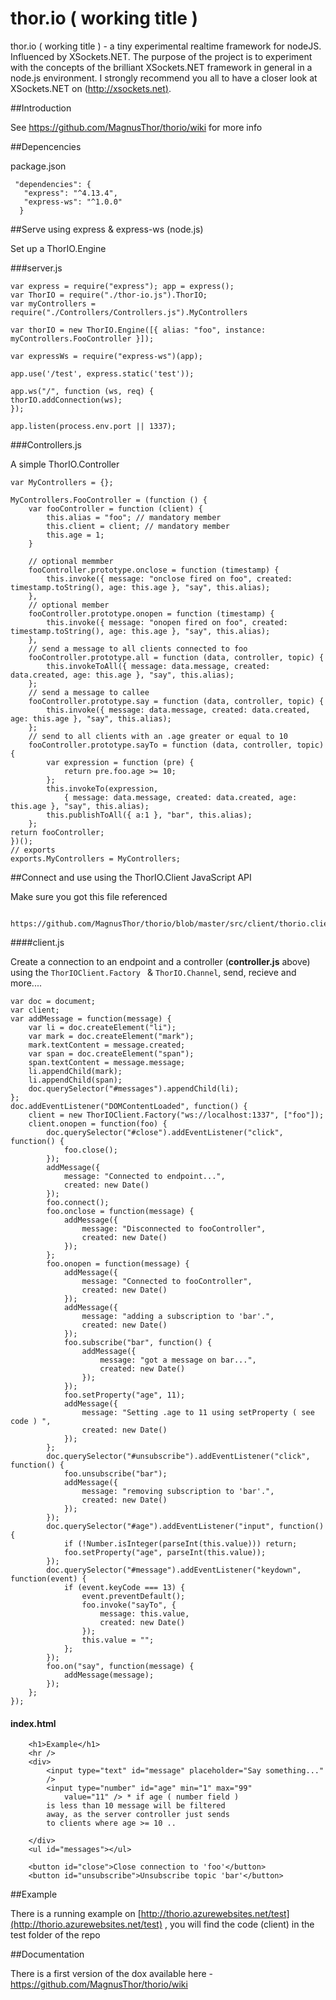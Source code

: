 # thor.io ( working title ) 
thor.io ( working title )  - a tiny experimental realtime framework for nodeJS.  Influenced by XSockets.NET. The purpose of the project is to experiment with the concepts of the brilliant XSockets.NET framework in general in a node.js environment. I strongly recommend you all to have a closer look at XSockets.NET on ([http://xsockets.net)](http://xsockets.net).  

##Introduction


See https://github.com/MagnusThor/thorio/wiki for more info


##Depencencies 

package.json

     "dependencies": {
       "express": "^4.13.4",
       "express-ws": "^1.0.0"
      }


##Serve using express & express-ws (node.js)

Set up a ThorIO.Engine

###server.js


	var express = require("express"); app = express();
	var ThorIO = require("./thor-io.js").ThorIO;
	var myControllers = require("./Controllers/Controllers.js").MyControllers
	
	var thorIO = new ThorIO.Engine([{ alias: "foo", instance: myControllers.FooController }]);
	
	var expressWs = require("express-ws")(app);
	
	app.use('/test', express.static('test'));
	
	app.ws("/", function (ws, req) {
	thorIO.addConnection(ws);
	});
	
	app.listen(process.env.port || 1337);



###Controllers.js

A simple ThorIO.Controller


	var MyControllers = {};

	MyControllers.FooController = (function () {
	    var fooController = function (client) {
	        this.alias = "foo"; // mandatory member
	        this.client = client; // mandatory member
	        this.age = 1;
	    }
	    
	    // optional memmber
	    fooController.prototype.onclose = function (timestamp) {
	        this.invoke({ message: "onclose fired on foo", created: timestamp.toString(), age: this.age }, "say", this.alias);
	    },
	    // optional member
	    fooController.prototype.onopen = function (timestamp) {
	        this.invoke({ message: "onopen fired on foo", created: timestamp.toString(), age: this.age }, "say", this.alias);
	    },
	    // send a message to all clients connected to foo
	    fooController.prototype.all = function (data, controller, topic) {
	        this.invokeToAll({ message: data.message, created: data.created, age: this.age }, "say", this.alias);
	    };
	    // send a message to callee  
	    fooController.prototype.say = function (data, controller, topic) {
	        this.invoke({ message: data.message, created: data.created, age: this.age }, "say", this.alias);
	    };    
	    // send to all clients with an .age greater or equal to 10
	    fooController.prototype.sayTo = function (data, controller, topic) {
	        var expression = function (pre) {
	            return pre.foo.age >= 10;
	        };
	        this.invokeTo(expression,
	            { message: data.message, created: data.created, age: this.age }, "say", this.alias);
	        this.publishToAll({ a:1 }, "bar", this.alias);
	    };
    return fooController;
	})();
	// exports
	exports.MyControllers = MyControllers;
  

##Connect and use using the ThorIO.Client JavaScript API

Make sure you got this file referenced

       https://github.com/MagnusThor/thorio/blob/master/src/client/thorio.client.latest.js

####client.js

Create a connection to an endpoint and a controller (**controller.js** above) using the `ThorIOClient.Factory ` & `ThorIO.Channel`, send, recieve and more....

    var doc = document;
    var client;
    var addMessage = function(message) {
    	var li = doc.createElement("li");
    	var mark = doc.createElement("mark");
    	mark.textContent = message.created;
    	var span = doc.createElement("span");
    	span.textContent = message.message;
    	li.appendChild(mark);
    	li.appendChild(span);
    	doc.querySelector("#messages").appendChild(li);
    };
    doc.addEventListener("DOMContentLoaded", function() {
    	client = new ThorIOClient.Factory("ws://localhost:1337", ["foo"]);
    	client.onopen = function(foo) {
    		doc.querySelector("#close").addEventListener("click", function() {
    			foo.close();
    		});
    		addMessage({
    			message: "Connected to endpoint...",
    			created: new Date()
    		});
    		foo.connect();
    		foo.onclose = function(message) {
    			addMessage({
    				message: "Disconnected to fooController",
    				created: new Date()
    			});
    		};
    		foo.onopen = function(message) {
    			addMessage({
    				message: "Connected to fooController",
    				created: new Date()
    			});
    			addMessage({
    				message: "adding a subscription to 'bar'.",
    				created: new Date()
    			});
    			foo.subscribe("bar", function() {
    				addMessage({
    					message: "got a message on bar...",
    					created: new Date()
    				});
    			});
    			foo.setProperty("age", 11);
    			addMessage({
    				message: "Setting .age to 11 using setProperty ( see code ) ",
    				created: new Date()
    			});
    		};
    		doc.querySelector("#unsubscribe").addEventListener("click", function() {
    			foo.unsubscribe("bar");
    			addMessage({
    				message: "removing subscription to 'bar'.",
    				created: new Date()
    			});
    		});
    		doc.querySelector("#age").addEventListener("input", function() {
    			if (!Number.isInteger(parseInt(this.value))) return;
    			foo.setProperty("age", parseInt(this.value));
    		});
    		doc.querySelector("#message").addEventListener("keydown", function(event) {
    			if (event.keyCode === 13) {
    				event.preventDefault();
    				foo.invoke("sayTo", {
    					message: this.value,
    					created: new Date()
    				});
    				this.value = "";
    			};
    		});
    		foo.on("say", function(message) {
    			addMessage(message);
    		});
    	};
    });


#### index.html

		<h1>Example</h1>
		<hr />
		<div>
			<input type="text" id="message" placeholder="Say something..."
			/>
			<input type="number" id="age" min="1" max="99"
				value="11" /> * if age ( number field )
			is less than 10 message will be filtered
			away, as the server controller just sends
			to clients where age >= 10 ..
		
		</div>
		<ul id="messages"></ul>
		
		<button id="close">Close connection to 'foo'</button>
		<button id="unsubscribe">Unsubscribe topic 'bar'</button>


##Example 
   
There is a running example on [http://thorio.azurewebsites.net/test](http://thorio.azurewebsites.net/test) , you will find the code (client) in the test folder of the repo

##Documentation

There is a first version of the dox available here - https://github.com/MagnusThor/thorio/wiki
